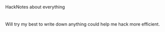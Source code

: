 #
HackNotes about everything
#
Will try my best to write down anything could help me hack more efficient.
